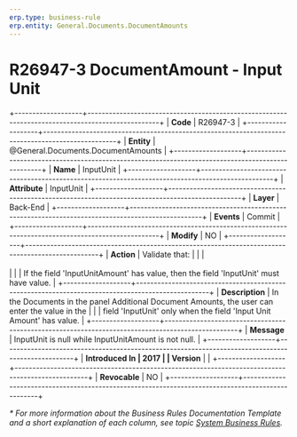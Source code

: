 ```yaml
---
erp.type: business-rule
erp.entity: General.Documents.DocumentAmounts
---
```


# R26947-3 DocumentAmount - Input Unit
+-------------------+--------------------------------------------------------------------------------------------------+
| **Code**          | R26947-3                                                                                         |
+-------------------+--------------------------------------------------------------------------------------------------+
| **Entity**        | @General.Documents.DocumentAmounts                                                               |
+-------------------+--------------------------------------------------------------------------------------------------+
| **Name**          | InputUnit                                                                                        |
+-------------------+--------------------------------------------------------------------------------------------------+
| **Attribute**     | InputUnit                                                                                        |
+-------------------+--------------------------------------------------------------------------------------------------+
| **Layer**         | Back-End                                                                                         |
+-------------------+--------------------------------------------------------------------------------------------------+
| **Events**        | Commit                                                                                           |
+-------------------+--------------------------------------------------------------------------------------------------+
| **Modify**        | NO                                                                                               |
+-------------------+--------------------------------------------------------------------------------------------------+
| **Action**        | Validate that:                                                                                   |
|                   | <br/><br/>                                                                                       |
|                   | If the field 'InputUnitAmount' has value, then the field 'InputUnit' must have value.            |
+-------------------+--------------------------------------------------------------------------------------------------+
| **Description**   | In the Documents in the panel Additional Document Amounts, the user can enter the value in the   |
|                   | field 'InputUnit' only when the field 'Input Unit Amount' has value.                             |
+-------------------+--------------------------------------------------------------------------------------------------+
| **Message**       | InputUnit is null while InputUnitAmount is not null.                                             |
+-------------------+--------------------------------------------------------------------------------------------------+
| **Introduced In   | 2017                                                                                             |
| Version**         |                                                                                                  |
+-------------------+--------------------------------------------------------------------------------------------------+
| **Revocable**     | NO                                                                                               |
+-------------------+--------------------------------------------------------------------------------------------------+

*\* For more information about the Business Rules Documentation Template and a short explanation of each column, see
topic [System Business Rules](../templates/template-description-system-business-rules.md).*
